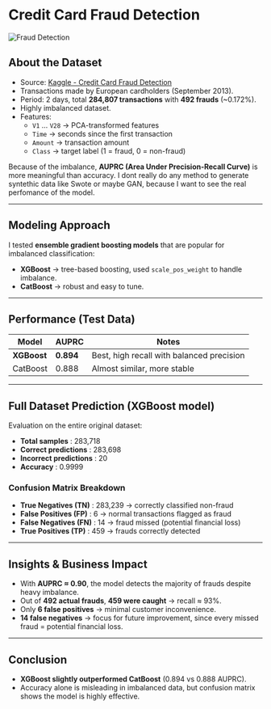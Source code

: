 # Credit Card Fraud Detection
![Fraud Detection](content/Eras-Post-Web.png)

## About the Dataset
- Source: [Kaggle - Credit Card Fraud Detection](https://www.kaggle.com/mlg-ulb/creditcardfraud)  
- Transactions made by European cardholders (September 2013).  
- Period: 2 days, total **284,807 transactions** with **492 frauds** (~0.172%).  
- Highly imbalanced dataset.  
- Features:  
  - `V1` … `V28` → PCA-transformed features  
  - `Time` → seconds since the first transaction  
  - `Amount` → transaction amount  
  - `Class` → target label (1 = fraud, 0 = non-fraud)  

Because of the imbalance, **AUPRC (Area Under Precision-Recall Curve)** is more meaningful than accuracy. I dont really do any method to generate syntethic data like Swote or maybe GAN, because I want to see the real perfomance of the model.

---

## Modeling Approach
I tested **ensemble gradient boosting models** that are popular for imbalanced classification:  

- **XGBoost** → tree-based boosting, used `scale_pos_weight` to handle imbalance.  
- **CatBoost** → robust and easy to tune.  

---

## Performance (Test Data)

| Model      | AUPRC | Notes |
|------------|-------|-------|
| **XGBoost** | **0.894** | Best, high recall with balanced precision |
| CatBoost   | 0.888 | Almost similar, more stable |

---

## Full Dataset Prediction (XGBoost model)

Evaluation on the entire original dataset:

- **Total samples** : 283,718  
- **Correct predictions** : 283,698  
- **Incorrect predictions** : 20  
- **Accuracy** : 0.9999  

### Confusion Matrix Breakdown
- **True Negatives (TN)** : 283,239 → correctly classified non-fraud  
- **False Positives (FP)** : 6 → normal transactions flagged as fraud  
- **False Negatives (FN)** : 14 → fraud missed (potential financial loss)  
- **True Positives (TP)** : 459 → frauds correctly detected  

---

## Insights & Business Impact
- With **AUPRC ≈ 0.90**, the model detects the majority of frauds despite heavy imbalance.  
- Out of **492 actual frauds**, **459 were caught** → recall ≈ 93%.  
- Only **6 false positives** → minimal customer inconvenience.  
- **14 false negatives** → focus for future improvement, since every missed fraud = potential financial loss.  

---

## Conclusion
- **XGBoost slightly outperformed CatBoost** (0.894 vs 0.888 AUPRC).  
- Accuracy alone is misleading in imbalanced data, but confusion matrix shows the model is highly effective.  
